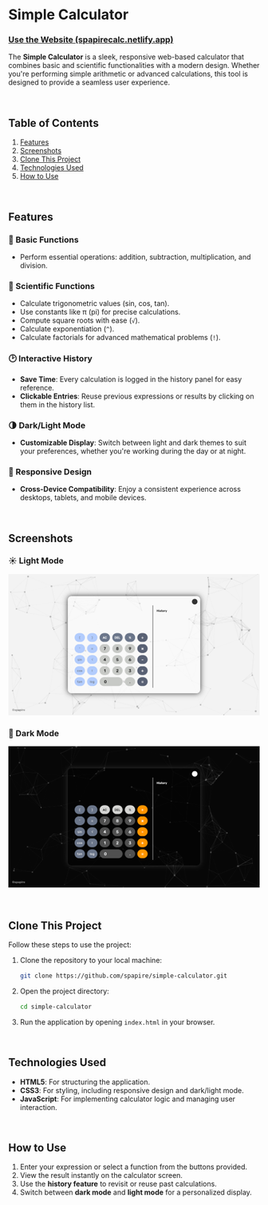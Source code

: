 
# Simple Calculator  

### <a href="https://spapirecalc.netlify.app" target="_blank" rel="noopener noreferrer">**Use the Website (spapirecalc.netlify.app)**</a> 

The **Simple Calculator** is a sleek, responsive web-based calculator that combines basic and scientific functionalities with a modern design. Whether you're performing simple arithmetic or advanced calculations, this tool is designed to provide a seamless user experience.  

<br>

## Table of Contents  
1. [Features](#features)  
2. [Screenshots](#screenshots)  
3. [Clone This Project](#clone-this-project)  
4. [Technologies Used](#technologies-used)  
5. [How to Use](#how-to-use)  

<br>

## Features  

### 🔢 Basic Functions  
- Perform essential operations: addition, subtraction, multiplication, and division.  

### 📐 Scientific Functions  
- Calculate trigonometric values (sin, cos, tan).  
- Use constants like π (pi) for precise calculations.  
- Compute square roots with ease (`√`).  
- Calculate exponentiation (`^`).  
- Calculate factorials for advanced mathematical problems (`!`).  

### 🕑 Interactive History  
- **Save Time**: Every calculation is logged in the history panel for easy reference.  
- **Clickable Entries**: Reuse previous expressions or results by clicking on them in the history list.  

### 🌗 Dark/Light Mode  
- **Customizable Display**: Switch between light and dark themes to suit your preferences, whether you're working during the day or at night.  

### 📱 Responsive Design  
- **Cross-Device Compatibility**: Enjoy a consistent experience across desktops, tablets, and mobile devices.  

<br>

## Screenshots  

### ☀️ Light Mode  
![Calculator in Light Mode](images/light)  

### 🌙 Dark Mode  
![Calculator in Dark Mode](images/dark)  

<br>

## Clone This Project  

Follow these steps to use the project:  

1. Clone the repository to your local machine:  
   ```bash  
   git clone https://github.com/spapire/simple-calculator.git  
   ```  

2. Open the project directory:  
   ```bash  
   cd simple-calculator  
   ```  

3. Run the application by opening `index.html` in your browser.

<br>

## Technologies Used  

- **HTML5**: For structuring the application.  
- **CSS3**: For styling, including responsive design and dark/light mode.  
- **JavaScript**: For implementing calculator logic and managing user interaction.  

<br>

## How to Use  

1. Enter your expression or select a function from the buttons provided.  
2. View the result instantly on the calculator screen.  
3. Use the **history feature** to revisit or reuse past calculations.  
4. Switch between **dark mode** and **light mode** for a personalized display.  

<br>
